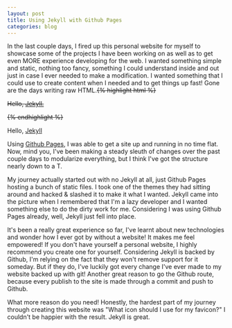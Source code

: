 ```yaml
---
layout: post
title: Using Jekyll with Github Pages
categories: blog
---
```


In the last couple days, I fired up this personal website for myself to showcase some of the projects I have been working on as well as to get even MORE experience developing for the web. I wanted something simple and static, nothing too fancy, something I could understand inside and out just in case I ever needed to make a modification. I wanted something that I could use to create content when I needed and to get things up fast! Gone are the days writing raw HTML.<strike>{% highlight html %}<p>Hello, <a href="http://jekyllrb.com/">Jekyll.</a></p>{% endhighlight %}</strike>

Hello, [Jekyll](http://jekyllrb.com/)

Using [Github Pages](http://pages.github.com/), I was able to get a site up and running in no time flat. Now, mind you, I've been making a steady sleuth of changes over the past couple days to modularize everything, but I think I've got the structure nearly down to a T.<!-- truncate_here -->

My journey actually started out with no Jekyll at all, just Github Pages hosting a bunch of static files. I took one of the themes they had sitting around and hacked & slashed it to make it what I wanted. Jekyll came into the picture when I remembered that I'm a lazy developer and I wanted something else to do the dirty work for me. Considering I was using Github Pages already, well, Jekyll just fell into place.

It's been a really great experience so far, I've learnt about new technologies and wonder how I ever got by without a website! It makes me feel empowered! If you don't have yourself a personal website, I highly recommend you create one for yourself. Considering Jekyll is backed by Github, I'm relying on the fact that they won't remove support for it someday. But if they do, I've luckily got every change I've ever made to my website backed up with git! Another great reason to go the Github route, because every publish to the site is made through a commit and push to Github.

What more reason do you need! Honestly, the hardest part of my journey through creating this website was "What icon should I use for my favicon?" I couldn't be happier with the result. Jekyll is great.
